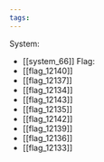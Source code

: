 ```yaml
---
tags:
---
```

System:
- [[system_66]]
Flag:
- [[flag_12140]]
- [[flag_12137]]
- [[flag_12134]]
- [[flag_12143]]
- [[flag_12135]]
- [[flag_12142]]
- [[flag_12139]]
- [[flag_12136]]
- [[flag_12133]]

